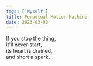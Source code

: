 ```yaml
---
tags: ['Myself']
title: Perpetual Motion Machine
date: 2023-03-03
---
```


If you stop the thing,  
it'll never start,  
its heart is drained,  
and short a spark.
